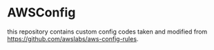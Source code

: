 # AWSConfig

this repository contains custom config codes taken and modified from https://github.com/awslabs/aws-config-rules.

